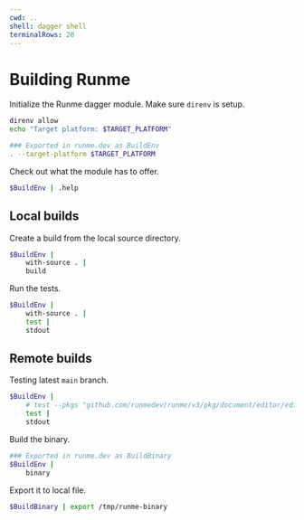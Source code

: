 ```yaml
---
cwd: ..
shell: dagger shell
terminalRows: 20
---
```


# Building Runme

Initialize the Runme dagger module. Make sure `direnv` is setup.

```sh {"interpreter":"bash","terminalRows":"4"}
direnv allow
echo "Target platform: $TARGET_PLATFORM"
```

```sh {"name":"BuildEnv"}
### Exported in runme.dev as BuildEnv
. --target-platform $TARGET_PLATFORM
```

Check out what the module has to offer.

```sh
$BuildEnv | .help
```

## Local builds

Create a build from the local source directory.

```sh
$BuildEnv |
    with-source . |
    build
```

Run the tests.

```sh
$BuildEnv |
    with-source . |
    test |
    stdout
```

## Remote builds

Testing latest `main` branch.

```sh
$BuildEnv |
    # test --pkgs "github.com/runmedev/runme/v3/pkg/document/editor/editorservice" |
    test |
    stdout
```

Build the binary.

```sh {"name":"BuildBinary"}
### Exported in runme.dev as BuildBinary
$BuildEnv |
    binary
```

Export it to local file.

```sh
$BuildBinary | export /tmp/runme-binary
```
